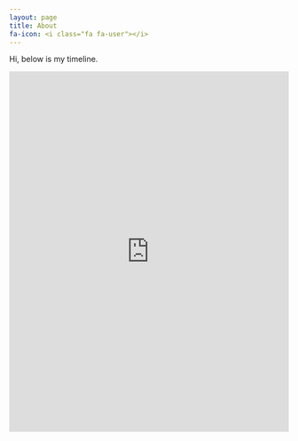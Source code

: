 ```yaml
---
layout: page
title: About
fa-icon: <i class="fa fa-user"></i>
---
```

<!-- https://docs.google.com/spreadsheet/ccc?key=0Ag-CbmQAHWlUdEpnZWx1TjgxYlVubnNBZExBNU5BclE -->
Hi, below is my timeline.


<div class="embed-responsive embed-responsive-16by9">
<iframe class="embed-responsive-item" 
src='http://cdn.knightlab.com/libs/timeline/latest/embed/index.html?source=0Ag-CbmQAHWlUdEpnZWx1TjgxYlVubnNBZExBNU5BclE&font=PT&maptype=toner&lang=en&height=650' 
width='100%' height='650' frameborder='0'></iframe>
</div>

